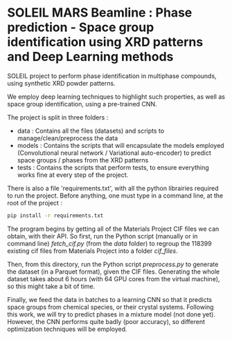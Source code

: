 # SOLEIL MARS Beamline : Phase prediction - Space group identification using XRD patterns and Deep Learning methods

SOLEIL project to perform phase identification in multiphase compounds, using synthetic XRD powder patterns.

We employ deep learning techniques to highlight such properties, as well as space group identification, using a pre-trained CNN.

The project is split in three folders :

- data : Contains all the files (datasets) and scripts to manage/clean/preprocess the data
- models : Contains the scripts that will encapsulate the models employed (Convolutional neural network / Variational auto-encoder) to predict space groups / phases from the XRD patterns
- tests : Contains the scripts that perform tests, to ensure everything works fine at every step of the project.

There is also a file 'requirements.txt', with all the python librairies required to run the project. Before anything, one must type in a command line, at the root of the project :

```bash
pip install -r requirements.txt
```

The program begins by getting all of the Materials Project CIF files we can obtain, with their API. So first, run the Python script (manually or in command line) _fetch_cif.py_ (from the _data_ folder) to regroup the 118399 existing cif files from Materials Project into a folder _cif_files_.

Then, from this directory, run the Python script _preprocess.py_ to generate the dataset (in a Parquet format), given the CIF files. Generating the whole dataset takes about 6 hours (with 64 GPU cores from the virtual machine), so this might take a bit of time.

Finally, we feed the data in batches to a learning CNN so that it predicts space groups from chemical species, or their crystal systems. Following this work, we will try to predict phases in a mixture model (not done yet). However, the CNN performs quite badly (poor accuracy), so different optimization techniques will be employed.
